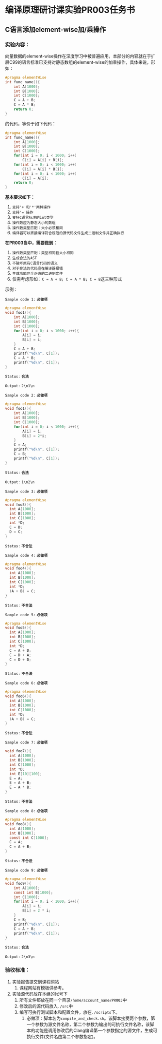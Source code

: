 # 编译原理研讨课实验PR003任务书

## C语言添加element-wise加/乘操作

### 实验内容：

向量数据的element-wise操作在深度学习中被普遍应用，本部分的内容就在于扩展C99的语言标准已支持对静态数组的element-wise的加乘操作，具体来说，形如：

```c
#pragma elementWise
int func_name(){
	int A[1000];
	int B[1000];
	int C[1000];
	C = A + B;
	C = A * B;
	return 0;
}
```

的代码，等价于如下代码：

```c
#pragma elementWise
int func_name(){
	int A[1000];
	int B[1000];
	int C[1000];
	for(int i = 0; i < 1000; i++)
		C[i] = A[i] + B[i];
	for(int i = 0; i < 1000; i++)
		C[i] = A[i] * B[i];
    for(int i = 0; i < 1000; i++)
		C[i] = A[i];
	return 0;
}
```

**基本要求如下：**

1. `支持'+'和'*'两种操作`
2. `支持'='操作`
3. `支持C语言标准的int类型`
4. `操作数应为静态大小的数组`
5. `操作数类型匹配：大小必须相同`
6. `编译器可以直接编译符合规范的源代码文件生成二进制文件并正确执行`

**在PR003当中，需要做到：**

1. `操作数类型匹配：类型相同且大小相同`
2. `生成合法的AST`
3. `不破坏原有C语言代码的语义`
4. `对于非法的代码应在编译器报错`
5. `生成功能完全正确的二进制文件`
6. 仅需考虑形如：`C = A + B; C = A * B; C = B`这三种形式

示例：

`Sample code 1:` **`必做项`**

```c
#pragma elementWise
void foo1(){
	int A[1000];
	int B[1000];
	int C[1000];
	for(int i = 0; i < 1000; i++){
		A[i] = i;
		B[i] = i;
	}
	C = A + B;
	printf("%d\n", C[1]);
	C = A * B;
	printf("%d\n", C[1]);
}
```

`Status:` **`合法`**

`Output:` `2\n1\n`

`Sample code 2:` **`必做项`**

```c
#pragma elementWise
void foo1(){
	int A[1000];
	int B[1000];
	int C[1000];
	for(int i = 0; i < 1000; i++){
		A[i] = i;
		B[i] = 2*i;
	}
	C = A;
	printf("%d\n", C[1]);
	C = B;
	printf("%d\n", C[1]);
}
```

`Status:` **`合法`**

`Output:` `1\n2\n`

`Sample code 3:` **`必做项`**

```c
#pragma elementWise
void foo3(){
  int A[1000];
  int B[1000];
  int C[1000];
  int *D;
  C = D;
  D = C;
}
```

`Status:` **`不合法`**

`Sample code 4:` **`必做项`**

```c
#pragma elementWise
void foo4(){
  int A[1000];
  int B[1000];
  int C[1000];
  int *D;
  (A + B) = C;
}
```

`Status:` **`不合法`**

`Sample code 5:` **`必做项`**

```c
#pragma elementWise
void foo5(){
  int A[1000];
  int B[1000];
  int C[1000];
  int *D;
  C = A + D;
  C = D + A;
  C = D + D;
}
```

`Status:` **`不合法`**

`Sample code 6:` **`必做项`**

```c
#pragma elementWise
void foo6(){
  int A[1000];
  int B[1000];
  int C[1000];
  int *D;
  (A + B) = C;
}
```

`Status:` **`不合法`**

`Sample code 7:` **`必做项`**

```c
void foo7(){
  int A[1000];
  int B[1000];
  int C[1000];
  int *D;
  int E[10][100];
  E = A;
  E = A + B;
  E = A * B;
}
```

`Status:` **`不合法`**

`Sample code 8:` **`必做项`**

```c
#pragma elementWise
void foo8(){
  int A[1000];
  int B[1000];
  const int C[1000];
  C = A;
  C = A + B;
}
```

`Status:` **`不合法`**

`Sample code 9:` **`必做项`**

```c
#pragma elementWise
void foo9(){
	int A[1000];
	const int B[1000];
	int C[1000];
	for(int i = 0; i < 1000; i++){
		A[i] = i;
		B[i] = 2 * i;
	}
	C = B;
	printf("%d\n", C[1]);
	C = A + B;
	printf("%d\n", C[1]);
}
```

`Status:` **`合法`**

`Output:` `2\n3\n`

### 验收标准：

1. 实验报告提交到课程网站
   1. 课程网站有模板供参考。
2. 实验源代码放在本组的帐号下
   1. 所有文件都放在同一个目录`/home/account_name/PR003`中
   2. 修改后的源代码放入`./src`中
   3. 编写可执行测试脚本和配置文件，放在`./scripts`下。
      1. 必做项：脚本名为`compile_and_check.sh`。该脚本接受两个参数，第一个参数为源文件名称，第二个参数为输出的可执行文件名称，该脚本的功能是调用修改后的Clang编译第一个参数指定的源文件，生成可执行文件(文件名由第二个参数指定)。